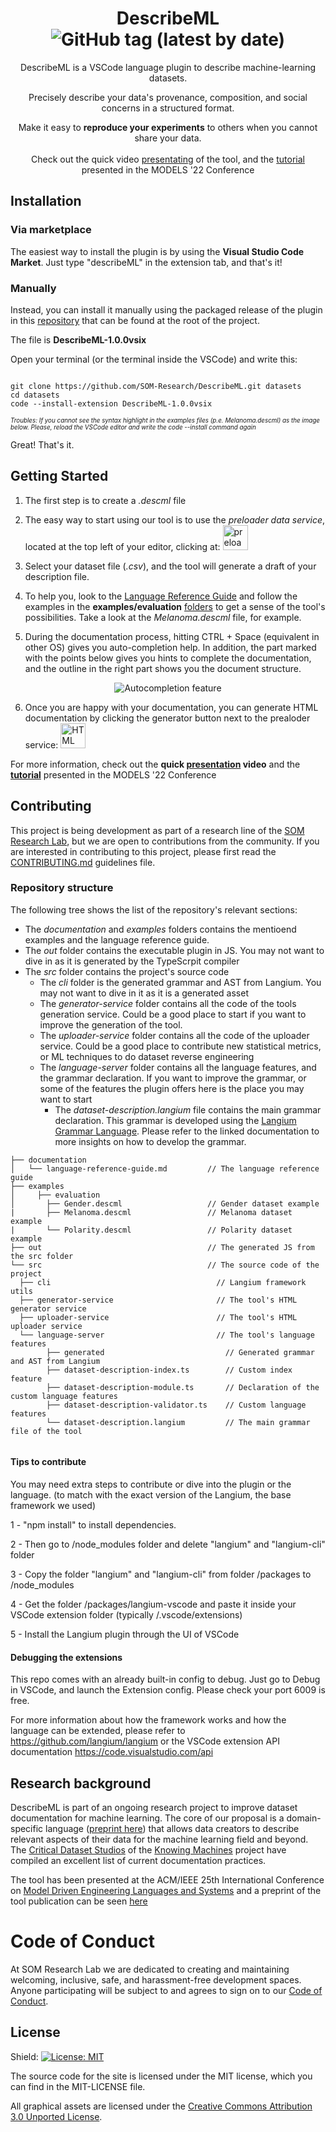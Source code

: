<div align="center">

# DescribeML ![GitHub tag (latest by date)](https://img.shields.io/github/v/tag/SOM-Research/DescribeML?label=Version&style=for-the-badge)

DescribeML is a VSCode language plugin to describe machine-learning datasets. <br>

Precisely describe your data's provenance, composition, and social concerns in a structured format.


Make it easy to **reproduce your experiments** to others when you cannot share your data. <br>
<br>
Check out the quick video [presentating](https://www.youtube.com/watch?v=Bf3bhWB-UJY) of the tool, and the [tutorial](https://www.youtube.com/watch?v=1Of1qfuJKvY) presented in the MODELS '22 Conference

</div>

## Installation 

### Via marketplace

The easiest way to install the plugin is by using the **Visual Studio Code Market**. Just type "describeML" in the extension tab, and that's it!

### Manually

Instead, you can install it manually using the packaged release of the plugin in this [repository](https://github.com/SOM-Research/DescribeML) that can be found at the root of the project. 

The file is **DescribeML-1.0.0vsix**

Open your terminal (or the terminal inside the VSCode) and write this:

```

git clone https://github.com/SOM-Research/DescribeML.git datasets
cd datasets 
code --install-extension DescribeML-1.0.0vsix
```

<span style="font-size:0.7em;">*Troubles: If you cannot see the syntax highlight in the examples files (p.e. *Melanoma.descml*) as the image below. Please, reload the VSCode editor and write the code --install command again* </span>

Great! That's it.



## Getting Started

1) The first step is to create a *.descml* file

2) The easy way to start using our tool is to use the *preloader data service*,  located at the top left of your editor, clicking at: <img
  src="https://github.com/SOM-Research/DescribeML/blob/main/fileicons/cloud-computing.png?raw=true"
  alt="preloader service"
  title="Optional title"
  style="display: inline-block; margin: 0 auto; width: 40px">

3) Select your dataset file (*.csv*), and the tool will generate a draft of your description file.

4) To help you, look to the [Language Reference Guide](https://github.com/SOM-Research/DescribeML/blob/main/documentation/language-reference-guide.md) and follow the examples in the **examples/evaluation** [folders](https://github.com/SOM-Research/DescribeML/tree/main/examples/evaluation) to get a sense of the tool's possibilities. Take a look at the *Melanoma.descml* file, for example.
5) During the documentation process, hitting CTRL + Space (equivalent in other OS) gives you auto-completion help. In addition, the part marked with the points below gives you hints to complete the documentation, and the outline in the right part shows you the document structure.

<div align="center">

![Autocompletion feature](https://github.com/SOM-Research/DescribeML/blob/main/fileicons/Autcomplete.gif?raw=true)

</div>

6) Once you are happy with your documentation, you can generate HTML documentation by clicking the generator button next to the prealoder service: <img
  src="https://github.com/SOM-Research/DescribeML/blob/main/fileicons/html.png?raw=true"
  alt="HTML generator"
  title="Optional title"
  style="display: inline-block; margin: 0 auto; width: 40px">







For more information, check out the **quick [presentation](https://www.youtube.com/watch?v=Bf3bhWB-UJY) video** and the [**tutorial**](https://www.youtube.com/watch?v=1Of1qfuJKvY) presented in the MODELS '22 Conference




## Contributing

This project is being development as part of a research line of the [SOM Research Lab](https://som-research.github.io/), but we are open to contributions from the community. If you are interested in contributing to this project, please first read the [CONTRIBUTING.md](CONTRIBUTING.md) guidelines file.

### Repository structure

The following tree shows the list of the repository's relevant sections:

- The *documentation* and *examples* folders contains the mentioend examples and the language reference guide.
- The *out* folder contains the executable plugin in JS. You may not want to dive in as it is generated by the TypeScrpit compiler
- The *src* folder contains the project's source code
  - The *cli* folder is the generated grammar and AST from Langium. You may not want to dive in it as it is a generated asset
  - The *generator-service* folder contains all the code of the tools generation service. Could be a good place to start if you want to improve the generation of the tool.
  - The *uploader-service* folder contains all the code of the uploader service. Could be a good place to contribute new statistical metrics, or ML techniques to do dataset reverse engineering
  - The *language-server* folder contains all the language features, and the grammar declaration. If you want to improve the grammar, or some of the features the plugin offers here is the place you may want to start
    - The *dataset-description.langium* file contains the main grammar declaration. This grammar is developed using the [Langium Grammar Language](https://langium.org/docs/grammar-language/). Please refer to the linked documentation to more insights on how to develop the grammar.




```
├── documentation
│   └── language-reference-guide.md         // The language reference guide
├── examples
│     ├── evaluation
│       ├── Gender.descml                   // Gender dataset example
|       ├── Melanoma.descml                 // Melanoma dataset example
|       └── Polarity.descml                 // Polarity dataset example
├── out                                     // The generated JS from the src folder
└── src                                     // The source code of the project
  ├── cli                                     // Langium framework utils
  ├── generator-service                       // The tool's HTML generator service
  ├── uploader-service                        // The tool's HTML uploader service
  └── language-server                         // The tool's language features
        ├── generated                           // Generated grammar and AST from Langium
        ├── dataset-description-index.ts        // Custom index feature
        ├── dataset-description-module.ts       // Declaration of the custom language features
        ├── dataset-description-validator.ts    // Custom language features 
        └── dataset-description.langium         // The main grammar file of the tool
  
```


#### Tips to contribute

You may need extra steps to contribute or dive into the plugin or the language. (to match with the exact version of the Langium, the base framework we used)

1 - "npm install" to install dependencies.

2 - Then go to /node_modules folder and delete "langium" and "langium-cli" folder

3 - Copy the folder "langium" and "langium-cli" from folder /packages to /node_modules

4 - Get the folder /packages/langium-vscode and paste it inside your VSCode extension folder (typically <user home>/.vscode/extensions)
  
5 - Install the Langium plugin through the UI of VSCode


#### Debugging the extensions

This repo comes with an already built-in config to debug. Just go to Debug in VSCode, and launch the Extension config. Please check your port 6009 is free.
  
For more information about how the framework works and how the language can be extended, please refer to https://github.com/langium/langium or the VSCode extension API documentation https://code.visualstudio.com/api

## Research background

DescribeML is part of an ongoing research project to improve dataset documentation for machine learning. The core of our proposal is a domain-specific language ([preprint here](https://www.researchgate.net/publication/361836238_A_domain-specific_language_for_describing_machine_learning_datasets)) that allows data creators to describe relevant aspects of their data for the machine learning field and beyond. The [Critical Dataset Studios](https://knowingmachines.org/reading-list#dataset_documentation_practices) of the [Knowing Machines](https://knowingmachines.org) project have compiled an excellent list of current documentation practices.

The tool has been presented at the ACM/IEEE 25th International Conference on [Model Driven Engineering Languages and Systems](https://conf.researchr.org/home/models-2022) and a preprint of the tool publication can be seen [here](https://www.researchgate.net/publication/363256430_DescribeML_A_Tool_for_Describing_Machine_Learning_Datasets)



# Code of Conduct

At SOM Research Lab we are dedicated to creating and maintaining welcoming, inclusive, safe, and harassment-free development spaces. Anyone participating will be subject to and agrees to sign on to our [Code of Conduct](CODE_OF_CONDUCT.md).

## License

Shield: [![License: MIT](https://img.shields.io/badge/License-MIT-yellow.svg)](https://opensource.org/licenses/MIT)


The source code for the site is licensed under the MIT license, which you can find in the MIT-LICENSE file.

All graphical assets are licensed under the
[Creative Commons Attribution 3.0 Unported License](https://creativecommons.org/licenses/by/3.0/).
